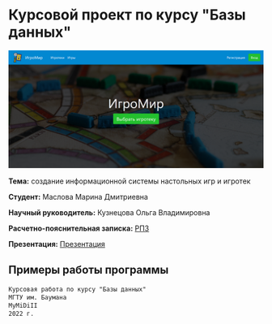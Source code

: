 # Курсовой проект по курсу "Базы данных"

![index](./docs/img/begin.png)

**Тема:** создание информационной системы настольных игр и игротек

**Студент:** Маслова Марина Дмитриевна

**Научный руководитель:** Кузнецова Ольга Владимировна

**Расчетно-пояснительная записка:** [РПЗ](./docs/pdf/report.pdf)

**Презентация:** [Презентация](./docs/doc/presentation/presentation.pdf)


## Примеры работы программы

<!---
### Визуализация футболки

<img src="./docs/data/img/rmblue.png" alt="Синяя футболка" width="500"/>
<img src="./docs/data/img/rmorange.png" alt="Оранжевая футболка" width="500"/>

### Визуализация ткани

<img src="./docs/data/img/rmcloth.png" alt="Белая ткань" width="500"/>
-->

```
Курсовая работа по курсу "Базы данных"
МГТУ им. Баумана
MyMiDiII
2022 г.
```

